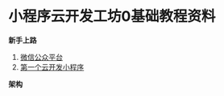 # 小程序云开发工坊0基础教程资料

**新手上路**

1. [微信公众平台](./articles/register.md)
2. [第一个云开发小程序](./articles/buildtry.md)

**架构**
